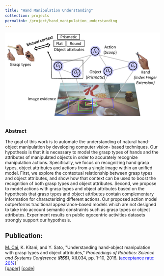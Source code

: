 ```yaml
---
title: "Hand Manipulation Understanding"
collection: projects
permalink: /project/hand_manipulation_understanding
---
```


<img class="img-responsive" src="/images/RSS2016_concept.png">

### Abstract
The goal of this work is to automate the understanding of natural hand-object manipulation by developing computer vision- based techniques. Our hypothesis is that it is necessary to model the grasp types of hands and the attributes of manipulated objects in order to accurately recognize manipulation actions. Specifically, we focus on recognizing hand grasp types, object attributes and actions from a single image within an unified model. First, we explore the contextual relationship between grasp types and object attributes, and show how that context can be used to boost the recognition of both grasp types and object attributes. Second, we propose to model actions with grasp types and object attributes based on the hypothesis that grasp types and object attributes contain complementary information for characterizing different actions. Our proposed action model outperforms traditional appearance-based models which are not designed to take into account semantic constraints such as grasp types or object attributes. Experiment results on public egocentric activities datasets strongly support our hypothesis.

## Publication:
<u>M. Cai</u>, K. Kitani, and Y. Sato, &quot;Understanding hand-object manipulation with grasp types and object attributes,&quot; <i>Proceedings of Robotics: Science and Systems Conference (**RSS**)</i>, XII.034, pp. 1-10, 2016. (<font color="blue">acceptance rate: 20%</font>)  
[[paper]](/files/CKS_RSS2016.pdf)
[[code]](https://github.com/cai-mj/hand-grasp-and-object-attribute)
